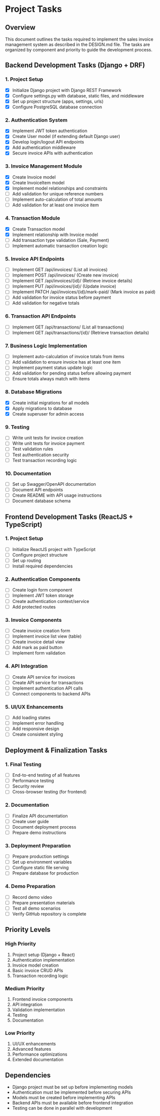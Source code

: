 # Project Tasks

## Overview
This document outlines the tasks required to implement the sales invoice management system as described in the DESIGN.md file. The tasks are organized by component and priority to guide the development process.

## Backend Development Tasks (Django + DRF)

### 1. Project Setup
- [x] Initialize Django project with Django REST Framework
- [x] Configure settings.py with database, static files, and middleware
- [x] Set up project structure (apps, settings, urls)
- [x] Configure PostgreSQL database connection

### 2. Authentication System
- [x] Implement JWT token authentication
- [x] Create User model (if extending default Django user)
- [x] Develop login/logout API endpoints
- [x] Add authentication middleware
- [x] Secure invoice APIs with authentication

### 3. Invoice Management Module
- [x] Create Invoice model
- [x] Create InvoiceItem model
- [x] Implement model relationships and constraints
- [ ] Add validation for unique reference numbers
- [ ] Implement auto-calculation of total amounts
- [ ] Add validation for at least one invoice item

### 4. Transaction Module
- [x] Create Transaction model
- [x] Implement relationship with Invoice model
- [ ] Add transaction type validation (Sale, Payment)
- [ ] Implement automatic transaction creation logic

### 5. Invoice API Endpoints
- [ ] Implement GET /api/invoices/ (List all invoices)
- [ ] Implement POST /api/invoices/ (Create new invoice)
- [ ] Implement GET /api/invoices/{id}/ (Retrieve invoice details)
- [ ] Implement PUT /api/invoices/{id}/ (Update invoice)
- [ ] Implement PATCH /api/invoices/{id}/mark-paid/ (Mark invoice as paid)
- [ ] Add validation for invoice status before payment
- [ ] Add validation for negative totals

### 6. Transaction API Endpoints
- [ ] Implement GET /api/transactions/ (List all transactions)
- [ ] Implement GET /api/transactions/{id}/ (Retrieve transaction details)

### 7. Business Logic Implementation
- [ ] Implement auto-calculation of invoice totals from items
- [ ] Add validation to ensure invoice has at least one item
- [ ] Implement payment status update logic
- [ ] Add validation for pending status before allowing payment
- [ ] Ensure totals always match with items

### 8. Database Migrations
- [x] Create initial migrations for all models
- [x] Apply migrations to database
- [x] Create superuser for admin access

### 9. Testing
- [ ] Write unit tests for invoice creation
- [ ] Write unit tests for invoice payment
- [ ] Test validation rules
- [ ] Test authentication security
- [ ] Test transaction recording logic

### 10. Documentation
- [ ] Set up Swagger/OpenAPI documentation
- [ ] Document API endpoints
- [ ] Create README with API usage instructions
- [ ] Document database schema

## Frontend Development Tasks (ReactJS + TypeScript)

### 1. Project Setup
- [ ] Initialize ReactJS project with TypeScript
- [ ] Configure project structure
- [ ] Set up routing
- [ ] Install required dependencies

### 2. Authentication Components
- [ ] Create login form component
- [ ] Implement JWT token storage
- [ ] Create authentication context/service
- [ ] Add protected routes

### 3. Invoice Components
- [ ] Create invoice creation form
- [ ] Implement invoice list view (table)
- [ ] Create invoice detail view
- [ ] Add mark as paid button
- [ ] Implement form validation

### 4. API Integration
- [ ] Create API service for invoices
- [ ] Create API service for transactions
- [ ] Implement authentication API calls
- [ ] Connect components to backend APIs

### 5. UI/UX Enhancements
- [ ] Add loading states
- [ ] Implement error handling
- [ ] Add responsive design
- [ ] Create consistent styling

## Deployment & Finalization Tasks

### 1. Final Testing
- [ ] End-to-end testing of all features
- [ ] Performance testing
- [ ] Security review
- [ ] Cross-browser testing (for frontend)

### 2. Documentation
- [ ] Finalize API documentation
- [ ] Create user guide
- [ ] Document deployment process
- [ ] Prepare demo instructions

### 3. Deployment Preparation
- [ ] Prepare production settings
- [ ] Set up environment variables
- [ ] Configure static file serving
- [ ] Prepare database for production

### 4. Demo Preparation
- [ ] Record demo video
- [ ] Prepare presentation materials
- [ ] Test all demo scenarios
- [ ] Verify GitHub repository is complete

## Priority Levels

### High Priority
1. Project setup (Django + React)
2. Authentication implementation
3. Invoice model creation
4. Basic invoice CRUD APIs
5. Transaction recording logic

### Medium Priority
1. Frontend invoice components
2. API integration
3. Validation implementation
4. Testing
5. Documentation

### Low Priority
1. UI/UX enhancements
2. Advanced features
3. Performance optimizations
4. Extended documentation

## Dependencies

- Django project must be set up before implementing models
- Authentication must be implemented before securing APIs
- Models must be created before implementing APIs
- Backend APIs must be available before frontend integration
- Testing can be done in parallel with development